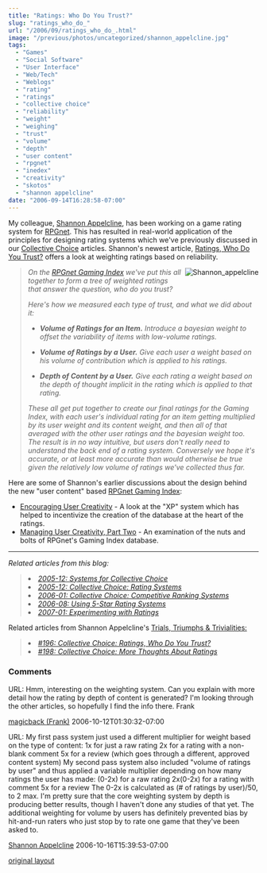 ```yaml
---
title: "Ratings: Who Do You Trust?"
slug: "ratings_who_do_"
url: "/2006/09/ratings_who_do_.html"
image: "/previous/photos/uncategorized/shannon_appelcline.jpg"
tags:
  - "Games"
  - "Social Software"
  - "User Interface"
  - "Web/Tech"
  - "Weblogs"
  - "rating"
  - "ratings"
  - "collective choice"
  - "reliability"
  - "weight"
  - "weighing"
  - "trust"
  - "volume"
  - "depth"
  - "user content"
  - "rpgnet"
  - "inedex"
  - "creativity"
  - "skotos"
  - "shannon appelcline"
date: "2006-09-14T16:28:58-07:00"
---
```

<p>My colleague, <a href="http://www.skotos.net/about/staff/shannon_appelcline.php">Shannon Appelcline</a>, has been working on a game rating system for <a href="http://www.rpg.net">RPGnet</a>. This has resulted in real-world application of the principles for designing rating systems which we've previously discussed in our <a href="/2005/12/collective_choi.html">Collective Choice</a> articles. Shannon's newest article, <a href="http://www.skotos.net/articles/TTnT_/TTnT_196.phtml">Ratings,
Who Do You Trust?</a> offers a look at weighting ratings based on reliability.</p>
<p><img border="0" src="/previous/photos/uncategorized/shannon_appelcline.jpg" title="Shannon_appelcline" alt="Shannon_appelcline" style="margin: 0px 0px 5px 5px; float: right;" /></p><blockquote><p><em>On the <a href="http://index.rpg.net/">RPGnet Gaming Index</a> we've put this all together to form a tree of weighted ratings that answer the question, <em>who do you trust</em>?</em></p>
<p><em>Here's how we measured each type of trust, and what we did about it:</em></p>
<ul><li><p><em><strong>Volume of Ratings for an Item.</strong> Introduce a bayesian weight to offset the variability of items with low-volume ratings.</em></p></li>
<li><p><em><strong>Volume of Ratings by a User.</strong> Give each user a weight based on his volume of contribution which is applied to his ratings.</em></p>
</li>
<li><p><em><strong>Depth of Content by a User.</strong> Give each rating a weight based on the depth of thought implicit in the rating which is applied to that rating.</em></p>
</li></ul>
<p><em>These all get put together to create our final ratings for
the Gaming Index, with each user's individual rating for an item
getting multiplied by its user weight and its content weight, and then
all of that averaged with the other user ratings and the bayesian
weight too. The result is in no way intuitive, but users don't really
need to understand the back end of a rating system. Conversely we hope
it's accurate, or at least more accurate than would otherwise be true
given the relatively low volume of ratings we've collected thus far.</em></p>
</blockquote>
<p>Here are some of Shannon's earlier discussions about the design behind the new &quot;user content&quot; based <a href="http://index.rpg.net">RPGnet Gaming Index</a>:</p>
<ul>
<li><a href="http://www.skotos.net/articles/TTnT_/TTnT_191.phtml">Encouraging
User Creativity</a> - A look at the &quot;XP&quot; system which has helped to incentivize the creation of the database at the heart of the ratings.
</li>
<li><a href="http://www.skotos.net/articles/TTnT_/TTnT_193.phtml">Managing User Creativity, Part Two</a> - An examination of the nuts and bolts of RPGnet's Gaming Index database.
</li></ul>
<hr />
<p><em>Related articles from this blog:</em></p>
<blockquote>
<li><em><a href="/2005/12/systems_for_col.html">2005-12: Systems for Collective Choice</a></em></li>
<li><em><a href="/2005/12/collective_choi.html">2005-12: Collective Choice: Rating Systems</a></em></li>
<li><em><a href="/2006/01/ranking_systems.html">2006-01: Collective Choice: Competitive Ranking Systems</a></em></li>
<li><em><a href="/2006/08/using_5star_rat.html">2006-08: Using 5-Star Rating Systems</a></em></li>
<li><em><a href="/2007/01/collective_choi.html">2007-01: Experimenting with Ratings</a></em></li>
</blockquote>
<p>Related articles from Shannon Appelcline's <a href="http://www.skotos.net/articles/show-column.phtml?colname=TTnT_">Trials, Triumphs &amp; Trivialities:</a>
</p><blockquote><li><em><a href="http://www.skotos.net/articles/TTnT_/TTnT_196.phtml">#196: Collective Choice: Ratings, Who Do You Trust?</a></em>
</li>
<li><em><a href="http://www.skotos.net/articles/TTnT_/TTnT_198.phtml">#198: Collective Choice: More Thoughts About Ratings</a></em></li>
</blockquote>
<footer><h3>Comments</h3>
<div class="u-comment h-cite">
<p class="p-content p-name">URL:
Hmm, interesting on the weighting system.
Can you explain with more detail how the rating by depth of content is generated?
I'm looking through the other articles, so hopefully I find the info there.
Frank
</p>
<a class="u-author h-card" href="#">magicback (Frank)</a>
<time class="dt-published" datetime="2006-10-12T01:30:32-07:00">2006-10-12T01:30:32-07:00</time>
</div>
<div class="u-comment h-cite">
<p class="p-content p-name">URL:
My first pass system just used a different multiplier for weight based on the type of content:
1x for just a raw rating
2x for a rating with a non-blank comment
5x for a review (which goes through a different, approved content system)
My second pass system also included "volume of ratings by user" and thus applied a variable multiplier depending on how many ratings the user has made:
(0-2x) for a raw rating
2x(0-2x) for a rating with comment
5x for a review
The 0-2x is calculated as (# of ratings by user)/50, to 2 max.
I'm pretty sure that the core weighting system by depth is producing better results, though I haven't done any studies of that yet. The additional weighting for volume by users has definitely prevented bias by hit-and-run raters who just stop by to rate one game that they've been asked to.
</p>
<a class="u-author h-card" href="#">Shannon Appelcline</a>
<time class="dt-published" datetime="2006-10-16T15:39:53-07:00">2006-10-16T15:39:53-07:00</time>
</div>
</footer>
<p class="previous"><a href="/previous/2006/09/ratings_who_do_.html" rel="syndication" class="u-syndication" >original layout</a></p>
